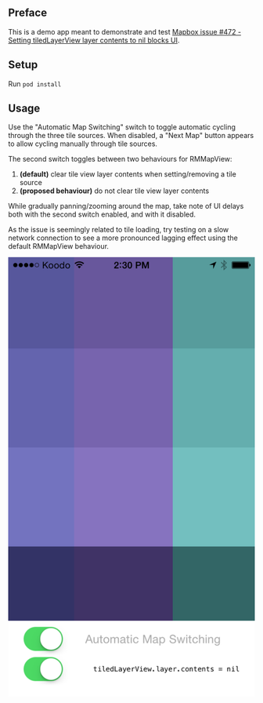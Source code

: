 ## Preface

This is a demo app meant to demonstrate and test [Mapbox issue #472 - Setting tiledLayerView layer contents to nil blocks UI](https://github.com/mapbox/mapbox-ios-sdk/issues/472).

## Setup

Run `pod install`

## Usage

Use the "Automatic Map Switching" switch to toggle automatic cycling through the three tile sources. When disabled, a "Next Map" button appears to allow cycling manually through tile sources.

The second switch toggles between two behaviours for RMMapView:

1. __(default)__ clear tile view layer contents when setting/removing a tile source
2. __(proposed behaviour)__ do not clear tile view layer contents

While gradually panning/zooming around the map, take note of UI delays both with the second switch enabled, and with it disabled.

As the issue is seemingly related to tile loading, try testing on a slow network connection to see a more pronounced lagging effect using the default RMMapView behaviour.

![Screenshot](https://raw.githubusercontent.com/DanLite/MapboxLagDemo/master/screenshot.png)